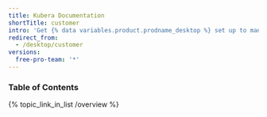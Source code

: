 ```yaml
---
title: Kubera Documentation
shortTitle: customer
intro: 'Get {% data variables.product.prodname_desktop %} set up to manage your project work. Authenticate to {% data variables.product.prodname_dotcom_the_website %} or {% data variables.product.prodname_enterprise %}, keep the app up-to-date, and review your preferred settings.'
redirect_from:
  - /desktop/customer
versions:
  free-pro-team: '*'
---
```



### Table of Contents

{% topic_link_in_list /overview %}
